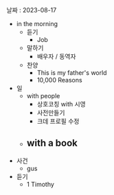 날짜 : 2023-08-17
- in the morning
	- 듣기
		- Job
	- 말하기
		-  배우자 / 동역자 
	- 찬양
		- This is my father's world
		- 10,000 Reasons
- 일
	- with people
		- 상호코칭  with 시영
		- 사전만들기
		- 크데 프로필 수정
	- with a book
		- 
- 사건
	- gus
- 듣기
	- 1 Timothy
